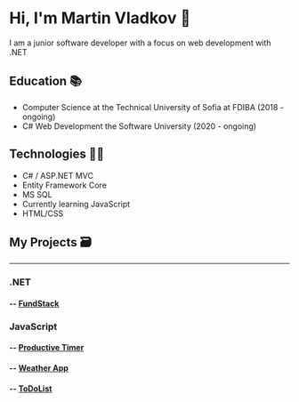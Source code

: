 # Hi, I'm Martin Vladkov 👋 

I am a junior software developer with a focus on web development with .NET

## Education 📚

- Computer Science at the Technical University of Sofia at FDIBA (2018 - ongoing) 
- C# Web Development the Software University (2020 - ongoing)

## Technologies 👨‍💻
- C# / ASP.NET MVC
- Entity Framework Core
- MS SQL
- Currently learning JavaScript 
- HTML/CSS

## My Projects 🗃️
---
### .NET
 #### -- [FundStack](https://github.com/MartinVladkov/FundStack) 
 
### JavaScript
#### -- [Productive Timer](https://github.com/MartinVladkov/ProductiveTimer) 
#### -- [Weather App](https://github.com/MartinVladkov/WeatherApp) 
#### -- [ToDoList](https://github.com/MartinVladkov/ToDoList) 


<!---
MartinVladkov/MartinVladkov is a ✨ special ✨ repository because its `README.md` (this file) appears on your GitHub profile.
You can click the Preview link to take a look at your changes.
--->
